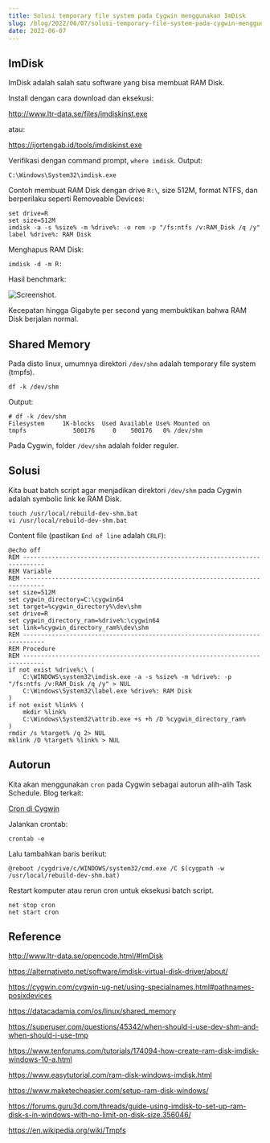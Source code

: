 ```yaml
---
title: Solusi temporary file system pada Cygwin menggunakan ImDisk
slug: /blog/2022/06/07/solusi-temporary-file-system-pada-cygwin-menggunakan-imdisk/
date: 2022-06-07
---
```


## ImDisk

ImDisk adalah salah satu software yang bisa membuat RAM Disk.

Install dengan cara download dan eksekusi:

http://www.ltr-data.se/files/imdiskinst.exe

atau:

https://ijortengab.id/tools/imdiskinst.exe

Verifikasi dengan command prompt, `where imdisk`. Output:

```
C:\Windows\System32\imdisk.exe
```

Contoh membuat RAM Disk dengan drive `R:\`, size 512M, format NTFS, dan berperilaku seperti Removeable Devices:

```
set drive=R
set size=512M
imdisk -a -s %size% -m %drive%: -o rem -p "/fs:ntfs /v:RAM_Disk /q /y"
label %drive%: RAM Disk
```

Menghapus RAM Disk:

```
imdisk -d -m R:
```

Hasil benchmark:

![Screenshot.](https://res.cloudinary.com/ijortengab/image/upload/v1/ijortengab.id/2022/screenshot.2022-06-07_12.32.12.jpg)

Kecepatan hingga Gigabyte per second yang membuktikan bahwa RAM Disk berjalan normal.

## Shared Memory

Pada disto linux, umumnya direktori `/dev/shm` adalah temporary file system (tmpfs).

```
df -k /dev/shm
```

Output:

```
# df -k /dev/shm
Filesystem     1K-blocks  Used Available Use% Mounted on
tmpfs             500176     0    500176   0% /dev/shm
```

Pada Cygwin, folder `/dev/shm` adalah folder reguler.

## Solusi

Kita buat batch script agar menjadikan direktori `/dev/shm` pada Cygwin adalah
symbolic link ke RAM Disk.

```
touch /usr/local/rebuild-dev-shm.bat
vi /usr/local/rebuild-dev-shm.bat
```

Content file (pastikan `End of line` adalah `CRLF`):

```
@echo off
REM ----------------------------------------------------------------------------
REM Variable
REM ----------------------------------------------------------------------------
set size=512M
set cygwin_directory=C:\cygwin64
set target=%cygwin_directory%\dev\shm
set drive=R
set cygwin_directory_ram=%drive%:\cygwin64
set link=%cygwin_directory_ram%\dev\shm
REM ----------------------------------------------------------------------------
REM Procedure
REM ----------------------------------------------------------------------------
if not exist %drive%:\ (
    C:\WINDOWS\system32\imdisk.exe -a -s %size% -m %drive%: -p "/fs:ntfs /v:RAM_Disk /q /y" > NUL
    C:\Windows\System32\label.exe %drive%: RAM Disk
)
if not exist %link% (
    mkdir %link%
    C:\Windows\System32\attrib.exe +s +h /D %cygwin_directory_ram%
)
rmdir /s %target% /q 2> NUL
mklink /D %target% %link% > NUL
```

## Autorun

Kita akan menggunakan `cron` pada Cygwin sebagai autorun alih-alih Task Schedule. Blog terkait:

[Cron di Cygwin](/blog/2022/03/12/cron-cygwin/)

Jalankan crontab:

```
crontab -e
```

Lalu tambahkan baris berikut:

```
@reboot /cygdrive/c/WINDOWS/system32/cmd.exe /C $(cygpath -w /usr/local/rebuild-dev-shm.bat)
```

Restart komputer atau rerun cron untuk eksekusi batch script.

```
net stop cron
net start cron
```

## Reference

http://www.ltr-data.se/opencode.html/#ImDisk

https://alternativeto.net/software/imdisk-virtual-disk-driver/about/

https://cygwin.com/cygwin-ug-net/using-specialnames.html#pathnames-posixdevices

https://datacadamia.com/os/linux/shared_memory

https://superuser.com/questions/45342/when-should-i-use-dev-shm-and-when-should-i-use-tmp

https://www.tenforums.com/tutorials/174094-how-create-ram-disk-imdisk-windows-10-a.html

https://www.easytutorial.com/ram-disk-windows-imdisk.html

https://www.maketecheasier.com/setup-ram-disk-windows/

https://forums.guru3d.com/threads/guide-using-imdisk-to-set-up-ram-disk-s-in-windows-with-no-limit-on-disk-size.356046/

https://en.wikipedia.org/wiki/Tmpfs